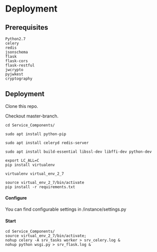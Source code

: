 # Deployment

## Prerequisites

    Python2.7
    celery
    redis
    jsonschema
    flask
    flask-cors
    flask-restful
    jwcrypto
    pyjwkest
    cryptography

## Deployment

Clone this repo.

Checkout master-branch.

    cd Service_Components/
        
    sudo apt install python-pip
    
    sudo apt install celeryd redis-server
    
    sudo apt install build-essential libssl-dev libffi-dev python-dev
    
    export LC_ALL=C
    pip install virtualenv

    virtualenv virtual_env_2_7
    
    source virtual_env_2_7/bin/activate
    pip install -r requirements.txt

#### Configure

You can find configurable settings in /instance/settings.py

#### Start

    cd Service_Components/
    source virtual_env_2_7/bin/activate;
    nohup celery -A srv_tasks worker > srv_celery.log &
    nohup python wsgi.py > srv_flask.log &
